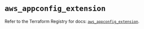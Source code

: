 # `aws_appconfig_extension`

Refer to the Terraform Registry for docs: [`aws_appconfig_extension`](https://registry.terraform.io/providers/hashicorp/aws/6.18.0/docs/resources/appconfig_extension).
